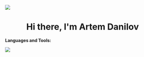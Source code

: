 ![](https://komarev.com/ghpvc/?username=OleksandrGnatiuk&color=blue)

<h1 align="center">Hi there, I'm Artem Danilov</h1>


**Languages and Tools:**
<p align="left">
  <a href="https://skillicons.dev">
    <img src="https://skillicons.dev/icons?i=python,django,fastapi,redis,postgresql,mysql,html,css,docker,git" />
  </a>
</p>
